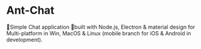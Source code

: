 # Ant-Chat
🐜Simple Chat application 💬built with Node.js, Electron &amp; material design for Multi-platform in Win, MacOS &amp; Linux (mobile branch for iOS &amp; Android in development). 
